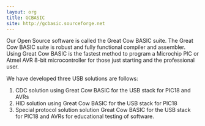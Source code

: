 ```yaml
---
layout: org
title: GCBASIC
site: http://gcbasic.sourceforge.net
---
```

Our Open Source software is called the Great Cow BASIC suite.  The  Great Cow BASIC suite is robust and fully functional compiler and assembler.   Using Great Cow BASIC is the fastest method to program a Microchip PIC or Atmel AVR 8-bit microcontroller for those just starting and the professional user.

We have developed three USB solutions are follows:

1. CDC solution using Great Cow BASIC for the USB stack for PIC18 and AVRs
2. HID solution using Great Cow BASIC for the USB stack for PIC18 
3. Special protocol solution solution Great Cow BASIC for the USB stack for PIC18 and AVRs for educational testing of software.

